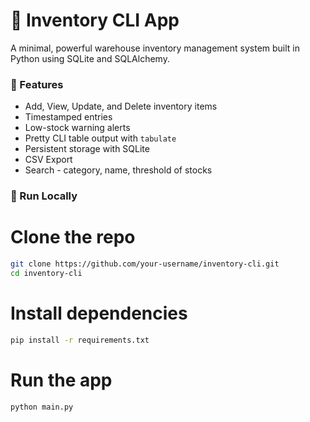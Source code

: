 # 🛒 Inventory CLI App

A minimal, powerful warehouse inventory management system built in Python using SQLite and SQLAlchemy.

### 🔧 Features
- Add, View, Update, and Delete inventory items
- Timestamped entries
- Low-stock warning alerts
- Pretty CLI table output with `tabulate`
- Persistent storage with SQLite
- CSV Export
- Search - category, name, threshold of stocks

### 🚀 Run Locally
# Clone the repo
```bash
git clone https://github.com/your-username/inventory-cli.git
cd inventory-cli
```
# Install dependencies
```bash
pip install -r requirements.txt
```
# Run the app
```bash
python main.py
```

